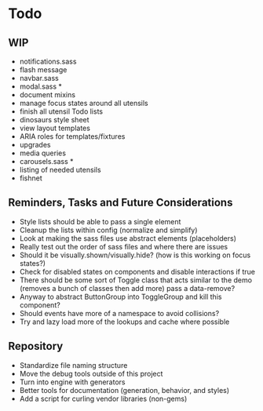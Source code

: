 
# Todo

## WIP
- notifications.sass
- flash message
- navbar.sass
- modal.sass *
- document mixins
- manage focus states around all utensils
- finish all utensil Todo lists
- dinosaurs style sheet
- view layout templates
- ARIA roles for templates/fixtures
- upgrades
- media queries
- carousels.sass *
- listing of needed utensils
- fishnet

## Reminders, Tasks and Future Considerations
- Style lists should be able to pass a single element
- Cleanup the lists within config (normalize and simplify)
- Look at making the sass files use abstract elements (placeholders)
- Really test out the order of sass files and where there are issues
- Should it be visually.shown/visually.hide? (how is this working on
  focus states?)
- Check for disabled states on components and disable interactions if
  true
- There should be some sort of Toggle class that acts similar to the
  demo (removes a bunch of classes then add more) pass a data-remove?
- Anyway to abstract ButtonGroup into ToggleGroup and kill this
  component?
- Should events have more of a namespace to avoid collisions?
- Try and lazy load more of the lookups and cache where possible

## Repository
- Standardize file naming structure
- Move the debug tools outside of this project
- Turn into engine with generators
- Better tools for documentation (generation, behavior, and styles)
- Add a script for curling vendor libraries (non-gems)

